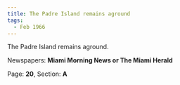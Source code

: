 ```yaml
---  
title: The Padre Island remains aground  
tags:  
  - Feb 1966  
---  
```

  
The Padre Island remains aground.  
  
Newspapers: **Miami Morning News or The Miami Herald**  
  
Page: **20**, Section: **A** 
